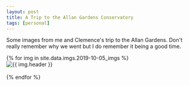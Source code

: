 ```yaml
---
layout: post
title: A Trip to the Allan Gardens Conservatory
tags: [personal]
---
```


Some images from me and Clemence's trip to the Allan Gardens. Don't really remember why we went
but I do remember it being a good time.

<html>
{% for img in site.data.imgs.2019-10-05_imgs %}
    <div> <img src="{{ img.url }}" alt="{{ img.header }}"> </div> <br>
{% endfor %}
</html>
